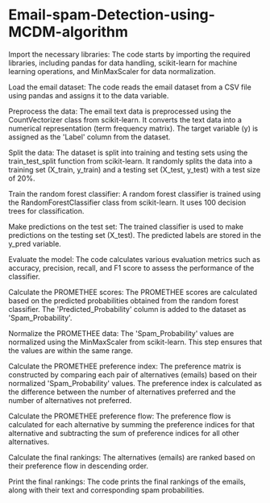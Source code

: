 # Email-spam-Detection-using-MCDM-algorithm
Import the necessary libraries: The code starts by importing the required libraries, including pandas for data handling, scikit-learn for machine learning operations, and MinMaxScaler for data normalization.

Load the email dataset: The code reads the email dataset from a CSV file using pandas and assigns it to the data variable.

Preprocess the data: The email text data is preprocessed using the CountVectorizer class from scikit-learn. It converts the text data into a numerical representation (term frequency matrix). The target variable (y) is assigned as the 'Label' column from the dataset.

Split the data: The dataset is split into training and testing sets using the train_test_split function from scikit-learn. It randomly splits the data into a training set (X_train, y_train) and a testing set (X_test, y_test) with a test size of 20%.

Train the random forest classifier: A random forest classifier is trained using the RandomForestClassifier class from scikit-learn. It uses 100 decision trees for classification.

Make predictions on the test set: The trained classifier is used to make predictions on the testing set (X_test). The predicted labels are stored in the y_pred variable.

Evaluate the model: The code calculates various evaluation metrics such as accuracy, precision, recall, and F1 score to assess the performance of the classifier.

Calculate the PROMETHEE scores: The PROMETHEE scores are calculated based on the predicted probabilities obtained from the random forest classifier. The 'Predicted_Probability' column is added to the dataset as 'Spam_Probability'.

Normalize the PROMETHEE data: The 'Spam_Probability' values are normalized using the MinMaxScaler from scikit-learn. This step ensures that the values are within the same range.

Calculate the PROMETHEE preference index: The preference matrix is constructed by comparing each pair of alternatives (emails) based on their normalized 'Spam_Probability' values. The preference index is calculated as the difference between the number of alternatives preferred and the number of alternatives not preferred.

Calculate the PROMETHEE preference flow: The preference flow is calculated for each alternative by summing the preference indices for that alternative and subtracting the sum of preference indices for all other alternatives.

Calculate the final rankings: The alternatives (emails) are ranked based on their preference flow in descending order.

Print the final rankings: The code prints the final rankings of the emails, along with their text and corresponding spam probabilities.
